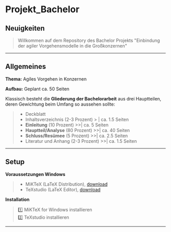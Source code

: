 # Projekt_Bachelor

## Neuigkeiten
>
>  Willkommen auf dem Repository des Bachelor Projekts "Einbindung der agiler Vorgehensmodelle in die Großkonzernen"
>
>
***

## Allgemeines

**Thema:**	Agiles Vorgehen in Konzernen

**Aufbau:**	Geplant ca. 50 Seiten

Klassisch besteht die **Gliederung der Bachelorarbeit** aus drei Hauptteilen, deren Gewichtung beim Umfang so aussehen sollte:
> - Deckblatt
> - Inhaltsverzeichnis (2-3 Prozent)	> |	ca. 1.5 Seiten
> - **Einleitung** (10 Prozent)			>>|	ca. 5 Seiten
> - **Hauptteil/Analyse** (80 Prozent)	>>|	ca. 40 Seiten
> - **Schluss/Resümee** (5 Prozent)		>>|	ca. 2.5 Seiten
> - Literatur und Anhang (2-3 Prozent)	>>|	ca. 1.5 Seiten

***


## Setup

**Voraussetzungen Windows**  
> - MiKTeX (LaTeX Distribution), [download](https://miktex.org/download)  
> - TeXstudio (LaTeX Editor), [download](https://www.texstudio.org/)

**Installation**
> :one: MiKTeX for Windows installieren  
> :two: TeXstudio installieren  
>
***
